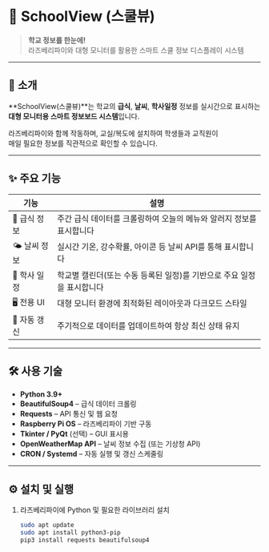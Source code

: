 # 🏫 SchoolView (스쿨뷰)

> **학교 정보를 한눈에!**  
> 라즈베리파이와 대형 모니터를 활용한 스마트 스쿨 정보 디스플레이 시스템

---

## 📌 소개

**SchoolView(스쿨뷰)**는 학교의 **급식**, **날씨**, **학사일정** 정보를 실시간으로 표시하는  
**대형 모니터용 스마트 정보보드 시스템**입니다.

라즈베리파이와 함께 작동하며, 교실/복도에 설치하여 학생들과 교직원이  
매일 필요한 정보를 직관적으로 확인할 수 있습니다.

---

## ✨ 주요 기능

| 기능           | 설명 |
|----------------|------|
| 🍱 급식 정보    | 주간 급식 데이터를 크롤링하여 오늘의 메뉴와 알러지 정보를 표시합니다 |
| 🌤 날씨 정보    | 실시간 기온, 강수확률, 아이콘 등 날씨 API를 통해 표시합니다 |
| 📆 학사 일정    | 학교별 캘린더(또는 수동 등록된 일정)를 기반으로 주요 일정을 표시합니다 |
| 🖥️ 전용 UI     | 대형 모니터 환경에 최적화된 레이아웃과 다크모드 스타일 |
| 🔄 자동 갱신    | 주기적으로 데이터를 업데이트하여 항상 최신 상태 유지 |

---

## 🛠️ 사용 기술

- **Python 3.9+**
- **BeautifulSoup4** – 급식 데이터 크롤링
- **Requests** – API 통신 및 웹 요청
- **Raspberry Pi OS** – 라즈베리파이 기반 구동
- **Tkinter / PyQt** (선택) – GUI 표시용
- **OpenWeatherMap API** – 날씨 정보 수집 (또는 기상청 API)
- **CRON / Systemd** – 자동 실행 및 갱신 스케줄링

---

## ⚙️ 설치 및 실행

1. 라즈베리파이에 Python 및 필요한 라이브러리 설치
   ```bash
   sudo apt update
   sudo apt install python3-pip
   pip3 install requests beautifulsoup4
